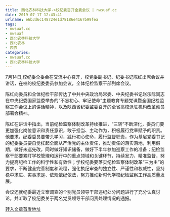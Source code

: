 ```yaml
---
title: 西北农林科技大学->校纪委召开全委会议 | nwsuaf.cc
date: 2019-07-17 12:43:41
urlname: e6b3d6c148724e1d78186e4167b99fea
tags: 
- nwsuaf.cc
- nwsuaf
- 西北农林科技大学
- 西北农林
- 西农
categories:
- nwsuaf.cc
- 西北农林科技大学
---
```



7月14日,校纪委全委会在交流中心召开，校党委副书记、纪委书记陈红出席会议并讲话，在校的校纪委委员参加会议，全体纪检监察干部列席会议。

陈红向委员和全体纪检干部传达了中共中央政治局常委、中央纪委书记赵乐际同志在中央纪委国家监委举办的“不忘初心、牢记使命”主题教育专题党课暨全国纪检监察工作会议上的讲话精神，以及陕西省纪委监委召开的全省高校派驻机构改革动员部署会精神。

陈红在讲话中指出，当前纪检监察体制改革持续推进，“三转”不断深化，委员们要更加强化岗位意识和责任意识，敢于担当、主动作为，积极履行党章赋予的职责。他要求，纪委委员要带头学习，践行初心使命，履行监督职责，作为基层党委书记的纪委委员要自觉扛起全面从严治党的主体责任，推动责任的落实落地，利用假期，做好未巡先改，同时做好知识储备，做好下半年参加巡察工作的准备；纪检监察干部要紧盯学校管理和运行中的重点领域和关键环节，持续发力、精准监督，努力提高纪检工作的科学性和有效性；学校纪委要落实纪检监察体制改革“三为主”的要求，不断健全完善制度和流程，强化执纪审查的独立性、严谨性和权威性，坚持稳中求进、实事求是、依规依纪依法，努力推动新时代学校纪检监察工作高质量发展。

会议还就纪委最近立案调查的个别党员领导干部违纪处分问题进行了充分认真讨论，并听取了校纪委关于两名党员领导干部问责处理情况的通报。





[转入文章首发地址](https://news.nwsuaf.edu.cn/xnxw/91009.htm)